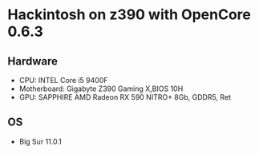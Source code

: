 # Hackintosh on z390  with OpenCore 0.6.3

## Hardware

- CPU: INTEL Core i5 9400F
- Motherboard: Gigabyte Z390 Gaming X,BIOS 10H
- GPU: SAPPHIRE AMD Radeon RX 590 NITRO+ 8Gb, GDDR5, Ret

## OS

- Big Sur 11.0.1
